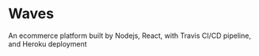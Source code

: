 # Waves

An ecommerce platform built by Nodejs, React, with Travis CI/CD pipeline, and Heroku deployment

